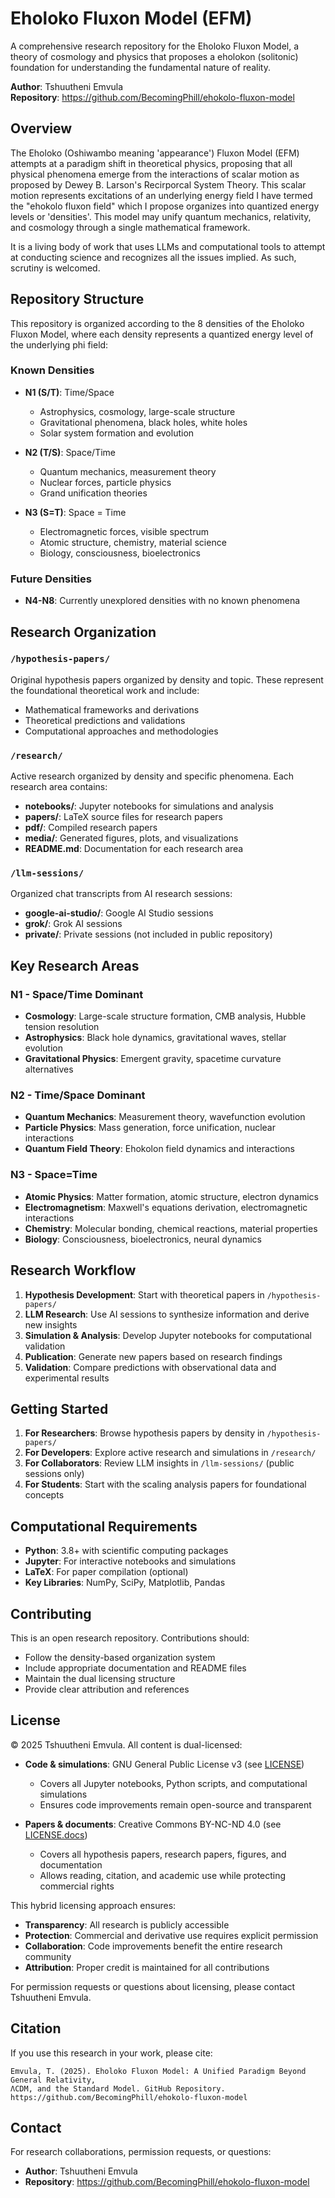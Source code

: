 # Eholoko Fluxon Model (EFM)

A comprehensive research repository for the Eholoko Fluxon Model, a theory of cosmology and physics that proposes a eholokon (solitonic) foundation for understanding the fundamental nature of reality.

**Author**: Tshuutheni Emvula  
**Repository**: https://github.com/BecomingPhill/ehokolo-fluxon-model

## Overview

The Eholoko (Oshiwambo meaning 'appearance') Fluxon Model (EFM) attempts at a paradigm shift in theoretical physics, proposing that all physical phenomena emerge from the interactions of scalar motion as proposed by Dewey B. Larson's Recirporcal System Theory. This scalar motion represents excitations of an underlying energy field I have termed the "ehokolo fluxon field" which I propose organizes into quantized energy levels or 'densities'. This model may unify quantum mechanics, relativity, and cosmology through a single mathematical framework.

It is a living body of work that uses LLMs and computational tools to attempt at conducting science and recognizes all the issues implied. As such, scrutiny is welcomed. 

## Repository Structure

This repository is organized according to the 8 densities of the Eholoko Fluxon Model, where each density represents a quantized energy level of the underlying phi field:

### Known Densities

- **N1 (S/T)**: Time/Space 
  - Astrophysics, cosmology, large-scale structure
  - Gravitational phenomena, black holes, white holes
  - Solar system formation and evolution
  
- **N2 (T/S)**: Space/Time 
  - Quantum mechanics, measurement theory
  - Nuclear forces, particle physics
  - Grand unification theories
  
- **N3 (S=T)**: Space = Time
  - Electromagnetic forces, visible spectrum
  - Atomic structure, chemistry, material science
  - Biology, consciousness, bioelectronics

### Future Densities

- **N4-N8**: Currently unexplored densities with no known phenomena

## Research Organization

### `/hypothesis-papers/`
Original hypothesis papers organized by density and topic. These represent the foundational theoretical work and include:
- Mathematical frameworks and derivations
- Theoretical predictions and validations
- Computational approaches and methodologies

### `/research/`
Active research organized by density and specific phenomena. Each research area contains:
- **notebooks/**: Jupyter notebooks for simulations and analysis
- **papers/**: LaTeX source files for research papers
- **pdf/**: Compiled research papers
- **media/**: Generated figures, plots, and visualizations
- **README.md**: Documentation for each research area

### `/llm-sessions/`
Organized chat transcripts from AI research sessions:
- **google-ai-studio/**: Google AI Studio sessions
- **grok/**: Grok AI sessions
- **private/**: Private sessions (not included in public repository)

## Key Research Areas

### N1 - Space/Time Dominant
- **Cosmology**: Large-scale structure formation, CMB analysis, Hubble tension resolution
- **Astrophysics**: Black hole dynamics, gravitational waves, stellar evolution
- **Gravitational Physics**: Emergent gravity, spacetime curvature alternatives

### N2 - Time/Space Dominant  
- **Quantum Mechanics**: Measurement theory, wavefunction evolution
- **Particle Physics**: Mass generation, force unification, nuclear interactions
- **Quantum Field Theory**: Ehokolon field dynamics and interactions

### N3 - Space=Time
- **Atomic Physics**: Matter formation, atomic structure, electron dynamics
- **Electromagnetism**: Maxwell's equations derivation, electromagnetic interactions
- **Chemistry**: Molecular bonding, chemical reactions, material properties
- **Biology**: Consciousness, bioelectronics, neural dynamics

## Research Workflow

1. **Hypothesis Development**: Start with theoretical papers in `/hypothesis-papers/`
2. **LLM Research**: Use AI sessions to synthesize information and derive new insights
3. **Simulation & Analysis**: Develop Jupyter notebooks for computational validation
4. **Publication**: Generate new papers based on research findings
5. **Validation**: Compare predictions with observational data and experimental results

## Getting Started

1. **For Researchers**: Browse hypothesis papers by density in `/hypothesis-papers/`
2. **For Developers**: Explore active research and simulations in `/research/`
3. **For Collaborators**: Review LLM insights in `/llm-sessions/` (public sessions only)
4. **For Students**: Start with the scaling analysis papers for foundational concepts

## Computational Requirements

- **Python**: 3.8+ with scientific computing packages
- **Jupyter**: For interactive notebooks and simulations
- **LaTeX**: For paper compilation (optional)
- **Key Libraries**: NumPy, SciPy, Matplotlib, Pandas

## Contributing

This is an open research repository. Contributions should:
- Follow the density-based organization system
- Include appropriate documentation and README files
- Maintain the dual licensing structure
- Provide clear attribution and references

## License

© 2025 Tshuutheni Emvula. All content is dual-licensed:

- **Code & simulations**: GNU General Public License v3 (see [LICENSE](LICENSE))
  - Covers all Jupyter notebooks, Python scripts, and computational simulations
  - Ensures code improvements remain open-source and transparent
  
- **Papers & documents**: Creative Commons BY-NC-ND 4.0 (see [LICENSE.docs](LICENSE.docs))
  - Covers all hypothesis papers, research papers, figures, and documentation
  - Allows reading, citation, and academic use while protecting commercial rights

This hybrid licensing approach ensures:
- **Transparency**: All research is publicly accessible
- **Protection**: Commercial and derivative use requires explicit permission
- **Collaboration**: Code improvements benefit the entire research community
- **Attribution**: Proper credit is maintained for all contributions

For permission requests or questions about licensing, please contact Tshuutheni Emvula.

## Citation

If you use this research in your work, please cite:

```
Emvula, T. (2025). Eholoko Fluxon Model: A Unified Paradigm Beyond General Relativity, 
ΛCDM, and the Standard Model. GitHub Repository. 
https://github.com/BecomingPhill/ehokolo-fluxon-model
```

## Contact

For research collaborations, permission requests, or questions:
- **Author**: Tshuutheni Emvula
- **Repository**: https://github.com/BecomingPhill/ehokolo-fluxon-model 